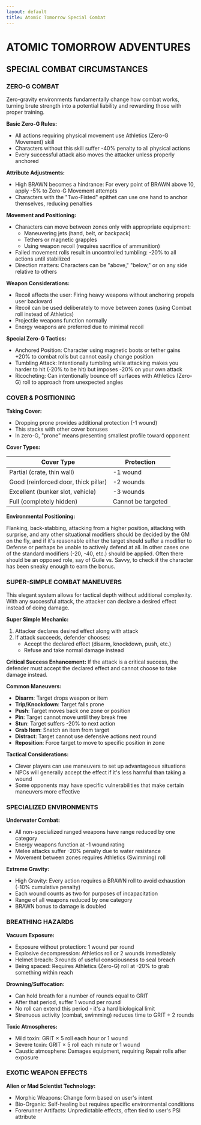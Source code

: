 ```yaml
---
layout: default
title: Atomic Tomorrow Special Combat
---
```


# ATOMIC TOMORROW ADVENTURES

## SPECIAL COMBAT CIRCUMSTANCES

### ZERO-G COMBAT

Zero-gravity environments fundamentally change how combat works, turning brute strength into a potential liability and rewarding those with proper training.

**Basic Zero-G Rules:**

- All actions requiring physical movement use Athletics (Zero-G Movement) skill
- Characters without this skill suffer -40% penalty to all physical actions
- Every successful attack also moves the attacker unless properly anchored

**Attribute Adjustments:**

- High BRAWN becomes a hindrance: For every point of BRAWN above 10, apply -5% to Zero-G Movement attempts
- Characters with the "Two-Fisted" epithet can use one hand to anchor themselves, reducing penalties

**Movement and Positioning:**

- Characters can move between zones only with appropriate equipment:
  - Maneuvering jets (hand, belt, or backpack)
  - Tethers or magnetic grapples
  - Using weapon recoil (requires sacrifice of ammunition)
- Failed movement rolls result in uncontrolled tumbling: -20% to all actions until stabilized
- Direction matters: Characters can be "above," "below," or on any side relative to others

**Weapon Considerations:**

- Recoil affects the user: Firing heavy weapons without anchoring propels user backward
- Recoil can be used deliberately to move between zones (using Combat roll instead of Athletics)
- Projectile weapons function normally
- Energy weapons are preferred due to minimal recoil

**Special Zero-G Tactics:**

- Anchored Position: Character using magnetic boots or tether gains +20% to combat rolls but cannot easily change position
- Tumbling Attack: Intentionally tumbling while attacking makes you harder to hit (-20% to be hit) but imposes -20% on your own attack
- Ricocheting: Can intentionally bounce off surfaces with Athletics (Zero-G) roll to approach from unexpected angles

### COVER & POSITIONING

**Taking Cover:**

- Dropping prone provides additional protection (-1 wound)
- This stacks with other cover bonuses
- In zero-G, "prone" means presenting smallest profile toward opponent

**Cover Types:**

| Cover Type                           | Protection         |
| ------------------------------------ | ------------------ |
| Partial (crate, thin wall)           | -1 wound           |
| Good (reinforced door, thick pillar) | -2 wounds          |
| Excellent (bunker slot, vehicle)     | -3 wounds          |
| Full (completely hidden)             | Cannot be targeted |

**Environmental Positioning:**

Flanking, back-stabbing, attacking from a higher position, attacking with surprise, and any other situational modifiers should be decided by the GM on the fly, and if it's reasonable either the target should suffer a modifier to Defense or perhaps be unable to actively defend at all. In other cases one of the standard modifiers (-20, -40, etc.) should be applied. Often there should be an opposed role, say of Guile vs. Savvy, to check if the character has been sneaky enough to earn the bonus.

### SUPER-SIMPLE COMBAT MANEUVERS

This elegant system allows for tactical depth without additional complexity. With any successful attack, the attacker can declare a desired effect instead of doing damage.

**Super Simple Mechanic:**

1. Attacker declares desired effect along with attack
2. If attack succeeds, defender chooses:
   - Accept the declared effect (disarm, knockdown, push, etc.)
   - Refuse and take normal damage instead

**Critical Success Enhancement:**
If the attack is a critical success, the defender must accept the declared effect and cannot choose to take damage instead.

**Common Maneuvers:**

- **Disarm**: Target drops weapon or item
- **Trip/Knockdown**: Target falls prone
- **Push**: Target moves back one zone or position
- **Pin**: Target cannot move until they break free
- **Stun**: Target suffers -20% to next action
- **Grab Item**: Snatch an item from target
- **Distract**: Target cannot use defensive actions next round
- **Reposition**: Force target to move to specific position in zone

**Tactical Considerations:**

- Clever players can use maneuvers to set up advantageous situations
- NPCs will generally accept the effect if it's less harmful than taking a wound
- Some opponents may have specific vulnerabilities that make certain maneuvers more effective

### SPECIALIZED ENVIRONMENTS

**Underwater Combat:**

- All non-specialized ranged weapons have range reduced by one category
- Energy weapons function at -1 wound rating
- Melee attacks suffer -20% penalty due to water resistance
- Movement between zones requires Athletics (Swimming) roll

**Extreme Gravity:**

- High Gravity: Every action requires a BRAWN roll to avoid exhaustion (-10% cumulative penalty)
- Each wound counts as two for purposes of incapacitation
- Range of all weapons reduced by one category
- BRAWN bonus to damage is doubled

### BREATHING HAZARDS

**Vacuum Exposure:**

- Exposure without protection: 1 wound per round
- Explosive decompression: Athletics roll or 2 wounds immediately
- Helmet breach: 3 rounds of useful consciousness to seal breach
- Being spaced: Requires Athletics (Zero-G) roll at -20% to grab something within reach

**Drowning/Suffocation:**

- Can hold breath for a number of rounds equal to GRIT
- After that period, suffer 1 wound per round
- No roll can extend this period - it's a hard biological limit
- Strenuous activity (combat, swimming) reduces time to GRIT ÷ 2 rounds

**Toxic Atmospheres:**

- Mild toxin: GRIT × 5 roll each hour or 1 wound
- Severe toxin: GRIT × 5 roll each minute or 1 wound
- Caustic atmosphere: Damages equipment, requiring Repair rolls after exposure

<!-- Vehicle combat section removed for later development -->

### EXOTIC WEAPON EFFECTS

**Alien or Mad Scientist Technology:**

- Morphic Weapons: Change form based on user's intent
- Bio-Organic: Self-healing but requires specific environmental conditions
- Forerunner Artifacts: Unpredictable effects, often tied to user's PSI attribute
